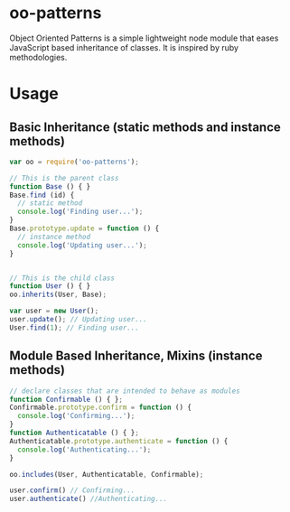 # oo-patterns

Object Oriented Patterns is a simple lightweight node module that eases JavaScript based inheritance of classes. It is inspired by ruby methodologies.

# Usage

## Basic Inheritance (static methods and instance methods)

``` JavaScript
var oo = require('oo-patterns');

// This is the parent class
function Base () { }
Base.find (id) {
  // static method
  console.log('Finding user...');
}
Base.prototype.update = function () {
  // instance method
  console.log('Updating user...');
}


// This is the child class
function User () { }
oo.inherits(User, Base);

var user = new User();
user.update(); // Updating user...
User.find(1); // Finding user...
```

## Module Based Inheritance, Mixins (instance methods)

``` JavaScript
// declare classes that are intended to behave as modules
function Confirmable () { };
Confirmable.prototype.confirm = function () {
  console.log('Confirming...');
}
function Authenticatable () { };
Authenticatable.prototype.authenticate = function () {
  console.log('Authenticating...');
}

oo.includes(User, Authenticatable, Confirmable);

user.confirm() // Confirming...
user.authenticate() //Authenticating...
```
